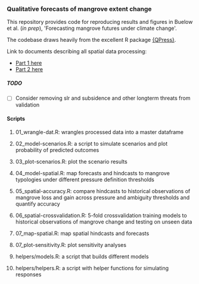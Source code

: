 ### Qualitative forecasts of mangrove extent change

This repository provides code for reproducing results and figures in Buelow et al. (*in prep*), 'Forecasting mangrove futures under climate change'.

The codebase draws heavily from the excellent R package [{QPress}](https://github.com/SWotherspoon/QPress).

Link to documents describing all spatial data processing:

-   [Part 1 here](https://mangrove-climate-risk-mapping.netlify.app/)
-   [Part 2 here](https://mangrove-climate-risk-mapping-2.netlify.app/)

##### TODO

-   [ ] Consider removing slr and subsidence and other longterm threats from validation

#### Scripts

1.  01_wrangle-dat.R: wrangles processed data into a master dataframe

2.  02_model-scenarios.R: a script to simulate scenarios and plot probability of predicted outcomes

3.  03_plot-scenarios.R: plot the scenario results

4.  04_model-spatial.R: map forecasts and hindcasts to mangrove typologies under different pressure definition thresholds

5.  05_spatial-accuracy.R: compare hindcasts to historical observations of mangrove loss and gain across pressure and ambiguity thresholds and quantify accuracy

6.  06_spatial-crossvalidation.R: 5-fold crossvalidation training models to historical observations of mangrove change and testing on unseen data

7.  07_map-spatial.R: map spatial hindcasts and forecasts

8.  07_plot-sensitivity.R: plot sensitivity analyses

9.  helpers/models.R: a script that builds different models

10. helpers/helpers.R: a script with helper functions for simulating responses

